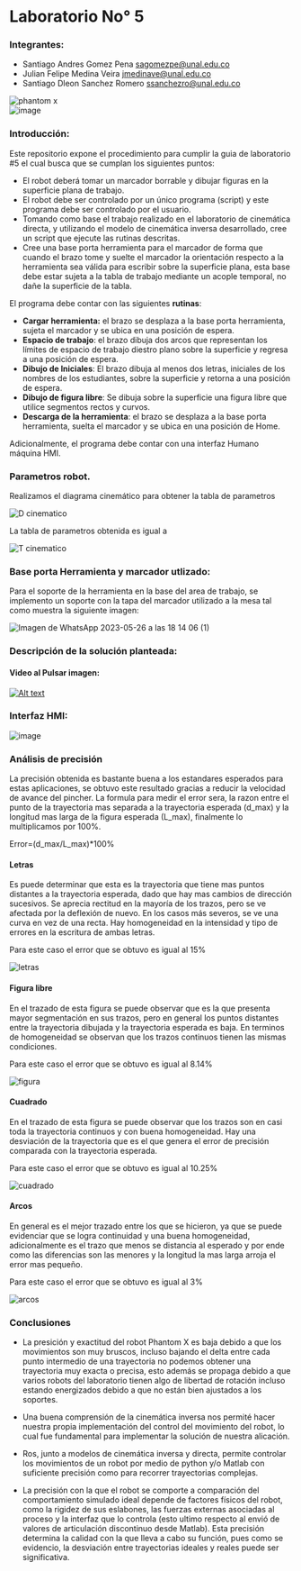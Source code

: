# Laboratorio No° 5

### Integrantes:
- Santiago Andres Gomez Pena <sagomezpe@unal.edu.co>
- Julian Felipe Medina Veira <jmedinave@unal.edu.co>
- Santiago Dleon Sanchez Romero <ssanchezro@unal.edu.co>


![phantom x](https://github.com/jmedinave/Lab-4--Robotica/assets/49196705/429be8d6-74e6-4678-9220-b16d22270292)                   
![image](https://github.com/jmedinave/Lab-4--Robotica/assets/49196705/db5b3025-32a1-4bb7-918f-5f6461aff75a)


### Introducción:
Este repositorio expone el procedimiento para cumplir la guia de laboratorio #5 el cual busca que se cumplan los siguientes puntos:

<ul>
    <li>El robot deber&aacute; tomar un marcador borrable y dibujar figuras en la superficie plana de trabajo.</li>
    <li>El robot debe ser controlado por un &uacute;nico programa (script) y este programa debe ser controlado por el usuario.</li>
    <li>Tomando como base el trabajo realizado en el laboratorio de cinem&aacute;tica directa, y utilizando el modelo de cinem&aacute;tica inversa desarrollado, cree un script que ejecute las rutinas descritas.&nbsp;</li>
    <li>Cree una base porta herramienta para el marcador de forma que cuando el brazo tome y suelte el marcador la orientaci&oacute;n respecto a la herramienta sea v&aacute;lida para escribir sobre la superficie plana, esta base debe estar sujeta a la tabla de trabajo mediante un acople temporal, no da&ntilde;e la superficie de la tabla.</li>
</ul>
<p>El programa debe contar con las siguientes <strong>rutinas</strong>:</p>
<ul>
    <li><strong>Cargar herramienta:</strong> el brazo se desplaza a la base porta herramienta, sujeta el marcador y se ubica en una posici&oacute;n de espera.</li>
    <li><strong>Espacio de trabajo</strong>: el brazo dibuja dos arcos que representan los l&iacute;mites de espacio de trabajo diestro plano sobre la superficie y regresa a una posici&oacute;n de espera.</li>
    <li><strong>Dibujo de Iniciales</strong>: El brazo dibuja al menos dos letras, iniciales de los nombres de los estudiantes, sobre la superficie y retorna a una posici&oacute;n de espera.</li>
    <li><strong>Dibujo de figura libre</strong>: Se dibuja sobre la superficie una figura libre que utilice segmentos rectos y curvos.</li>
    <li><strong>Descarga de la herramienta</strong>: el brazo se desplaza a la base porta herramienta, suelta el marcador y se ubica en una posici&oacute;n de Home.</li>
</ul>
<p>Adicionalmente, el programa debe contar con una interfaz Humano m&aacute;quina HMI.</p>

### Parametros robot.

Realizamos el diagrama cinemático para obtener la tabla de parametros 
 
![D cinematico](https://github.com/jmedinave/Lab-4--Robotica/blob/main/diagrama.jpg)
 
La tabla de parametros obtenida es igual a
 
![T cinematico](https://github.com/jmedinave/Lab-4--Robotica/blob/main/tabla%20de%20parametros.jpg)
### Base porta Herramienta y marcador utlizado:

Para el soporte de la herramienta en la base del area de trabajo, se implemento un soporte con la tapa del marcador utilizado a la mesa tal como muestra la siguiente imagen:

![Imagen de WhatsApp 2023-05-26 a las 18 14 06 (1)](https://github.com/jmedinave/Lab-5/assets/49196705/50ec9ed8-a176-48a8-aeea-991137d35059)


### Descripción de la solución planteada:
#### Video al Pulsar imagen:
[![Alt text](https://img.youtube.com/vi/5FTk9sIebJM/0.jpg)](https://www.youtube.com/watch?v=5FTk9sIebJM)



### Interfaz HMI:
![image](https://github.com/jmedinave/Lab-5/assets/49196705/5104c38b-ee16-4d53-bf0d-16eb106737f4)

### Análisis de precisión
La precisión obtenida es bastante buena a los estandares esperados para estas aplicaciones, se obtuvo este resultado gracias a reducir la velocidad de avance del pincher.
La formula para medir el error sera, la razon entre el punto de la trayectoria mas separada a la trayectoria esperada (d_max) y la longitud mas larga de la figura esperada (L_max), finalmente lo multiplicamos por 100%.

Error=(d_max/L_max)*100%

#### Letras
Es puede determinar que esta es la trayectoria que tiene mas puntos distantes a la trayectoria esperada, dado que hay mas cambios de dirección sucesivos.
Se aprecia rectitud en la mayoría de los trazos, pero se ve afectada por la deflexión de nuevo. En los casos más severos, se ve una curva en vez de una recta.
Hay homogeneidad en la intensidad y tipo de errores en la escritura de ambas letras.

Para este caso el error que se obtuvo es igual al 15%

![letras](https://github.com/jmedinave/Lab-5/blob/main/LETRAS%20COMPARADAS.jpg)

#### Figura libre
En el trazado de esta figura se puede observar que es la que presenta mayor segmentación en sus trazos, pero en general los puntos distantes entre la trayectoria dibujada y la trayectoria esperada es baja. En terminos de homogeneidad se observan que los trazos continuos tienen las mismas condiciones.

Para este caso el error que se obtuvo es igual al 8.14%

![figura](https://github.com/jmedinave/Lab-5/blob/main/FIGURA%20COMPARADA.jpg)

#### Cuadrado
En el trazado de esta figura se puede observar que los trazos son en casi toda la trayectoria continuos y con buena homogeneidad. Hay una desviación de la trayectoria que es el que genera el error de precisión comparada con la trayectoria esperada.

Para este caso el error que se obtuvo es igual al 10.25%

![cuadrado](https://github.com/jmedinave/Lab-5/blob/main/CUADRADO%20COMPARADO.jpg)

#### Arcos
En general es el mejor trazado entre los que se hicieron, ya que se puede evidenciar que se logra continuidad y una buena homogeneidad, adicionalmente es el trazo que menos se distancia al esperado y por ende como las diferencias son las menores y la longitud la mas larga arroja el error mas pequeño.

Para este caso el error que se obtuvo es igual al 3%

![arcos](https://github.com/jmedinave/Lab-5/blob/main/ARCOS%20COMPARADOS.jpg)


### Conclusiones

* La presición y exactitud del robot Phantom X es baja debido a que los movimientos son muy bruscos, incluso bajando el delta entre cada punto intermedio de una trayectoria no podemos obtener una trayectoria muy exacta o precisa, esto además se propaga debido a que varios robots del laboratorio tienen algo de libertad de rotación incluso estando energizados debido a que no están bien ajustados a los soportes.

* Una buena comprensión de la cinemática inversa nos permité hacer nuestra propia implementación del control del movimiento del robot, lo cual fue fundamental para implementar la solución de nuestra alicación.

* Ros, junto a modelos de cinemática inversa y directa, permite controlar los movimientos de un robot por medio de python y/o Matlab con suficiente precisión como para recorrer trayectorias complejas.

* La precisión con la que el robot se comporte a comparación del comportamiento simulado ideal depende de factores físicos del robot, como la rigidez de sus eslabones, las fuerzas externas asociadas al proceso y la interfaz que lo controla (esto ultimo respecto al envió de valores de articulación discontinuo desde Matlab). Esta precisión determina la calidad con la que lleva a cabo su función, pues como se evidencio, la desviación entre trayectorias ideales y reales puede ser significativa.






